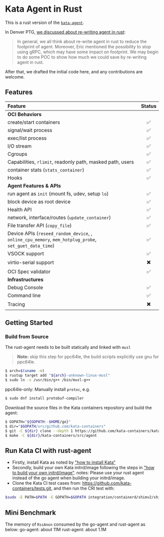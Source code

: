 # Kata Agent in Rust

This is a rust version of the [`kata-agent`](https://github.com/kata-containers/kata-containers/tree/main/src/agent).

In Denver PTG, [we discussed about re-writing agent in rust](https://etherpad.openstack.org/p/katacontainers-2019-ptg-denver-agenda):

> In general, we all think about re-write agent in rust to reduce the footprint of agent. Moreover, Eric mentioned the possibility to stop using gRPC, which may have some impact on footprint. We may begin to do some POC to show how much we could save by re-writing agent in rust.

After that, we drafted the initial code here, and any contributions are welcome.

## Features

| Feature | Status |
| :--|:--:|
| **OCI Behaviors** |
| create/start containers | :white_check_mark: |
| signal/wait process     | :white_check_mark: |
| exec/list process       | :white_check_mark: |
| I/O stream              | :white_check_mark: |
| Cgroups                 | :white_check_mark: |
| Capabilities, `rlimit`, readonly path, masked path, users | :white_check_mark: |
| container stats (`stats_container`)                     | :white_check_mark: |
| Hooks                   | :white_check_mark: |
| **Agent Features & APIs** |
| run agent as `init` (mount fs, udev, setup `lo`) | :white_check_mark: |
| block device as root device                      | :white_check_mark: |
| Health API                                       | :white_check_mark: |
| network, interface/routes (`update_container`)   | :white_check_mark: |
| File transfer API (`copy_file`)                  | :white_check_mark: |
| Device APIs (`reseed_random_device`, , `online_cpu_memory`, `mem_hotplug_probe`, `set_guet_data_time`) | :white_check_mark: |
| VSOCK support                                    | :white_check_mark: |
| virtio-serial support                            | :heavy_multiplication_x: |
| OCI Spec validator                               | :white_check_mark: |
| **Infrastructures**|
| Debug Console | :white_check_mark: |
| Command line  | :white_check_mark: |
| Tracing       | :heavy_multiplication_x: |

## Getting Started

### Build from Source
The rust-agent needs to be built statically and linked with `musl`

> **Note:** skip this step for ppc64le, the build scripts explicitly use gnu for ppc64le.

```bash
$ arch=$(uname -m)
$ rustup target add "${arch}-unknown-linux-musl"
$ sudo ln -s /usr/bin/g++ /bin/musl-g++
```

ppc64le-only: Manually install `protoc`, e.g.
```bash
$ sudo dnf install protobuf-compiler
```

Download the source files in the Kata containers repository and build the agent:
```bash
$ GOPATH="${GOPATH:-$HOME/go}"
$ dir="$GOPATH/src/github.com/kata-containers"
$ git -C ${dir} clone --depth 1 https://github.com/kata-containers/kata-containers
$ make -C ${dir}/kata-containers/src/agent
```

## Run Kata CI with rust-agent
   * Firstly, install Kata as noted by ["how to install Kata"](../../docs/install/README.md)
   * Secondly, build your own Kata initrd/image following the steps in ["how to build your own initrd/image"](../../docs/Developer-Guide.md#create-and-install-rootfs-and-initrd-image).
notes: Please use your rust agent instead of the go agent when building your initrd/image.
   * Clone the Kata CI test cases from: https://github.com/kata-containers/tests.git, and then run the CRI test with: 

```bash
$sudo -E PATH=$PATH -E GOPATH=$GOPATH integration/containerd/shimv2/shimv2-tests.sh
```

## Mini Benchmark
The memory of `RssAnon` consumed by the go-agent and rust-agent as below:
go-agent: about 11M
rust-agent: about 1.1M
